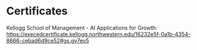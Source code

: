 # Certificates

Kellogg School of Management - AI Applications for Growth: https://execedcertificate.kellogg.northwestern.edu/16232e5f-0a1b-4354-8666-cebad6d9ce52#gs.gv7ev5
